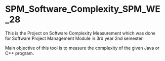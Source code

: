 # SPM_Software_Complexity_SPM_WE_28

This is the Project on Software Complexity Measurement which was done for Software Project Management Module in 3rd year 2nd semester.

Main objective of this tool is to measure the complexity of the given Java or C++ program.